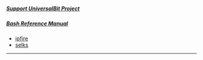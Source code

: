 ##### [Support UniversalBit Project](https://github.com/universalbit-dev/universalbit-dev/tree/main/support)
##### [Bash Reference Manual](https://www.gnu.org/software/bash/manual/html_node/index.html)

* [ipfire](https://en.wikipedia.org/wiki/IPFire)
* [selks](https://github.com/StamusNetworks/SELKS/blob/master/README.rst)

---
